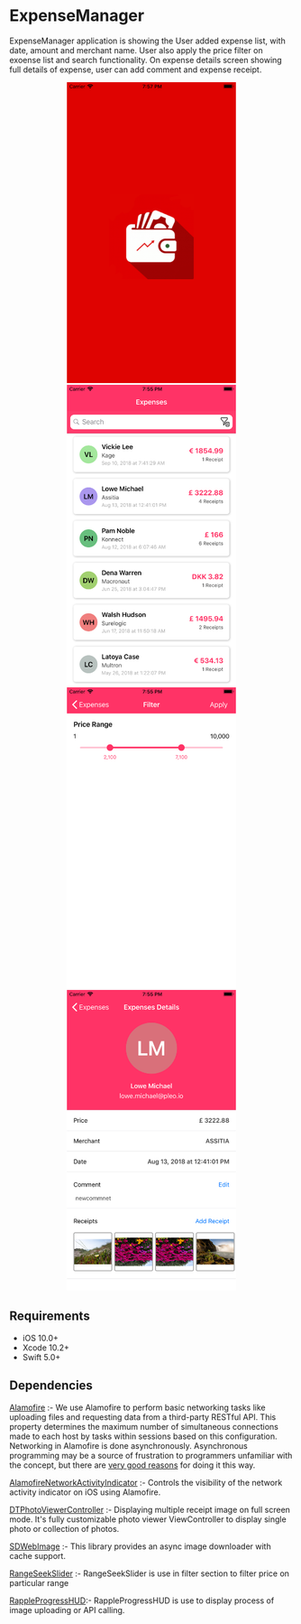 # ExpenseManager
ExpenseManager application is showing the User added expense list, with date, amount and merchant name. User also apply the price filter on exoense list and search functionality. On expense details screen showing full details of expense, user can add comment and expense receipt. 

<div align="center">
<img height=533 width=300 src="./Screenshorts/1.Launch.png" />
<img height=533 width=300 src="./Screenshorts/2.list.png" />
<img height=533 width=300 src="./Screenshorts/3.filter.png" />
<img height=533 width=300 src="./Screenshorts/4.details.png" />
</div>

## Requirements

- iOS 10.0+
- Xcode 10.2+
- Swift 5.0+

## Dependencies

[Alamofire](https://github.com/Alamofire/Alamofire) :- We use Alamofire to perform basic networking tasks like uploading files and requesting data from a third-party RESTful API. This property determines the maximum number of simultaneous connections made to each host by tasks within sessions based on this configuration. 
Networking in Alamofire is done asynchronously. Asynchronous programming may be a source of frustration to programmers unfamiliar with the concept, but there are [very good reasons](https://developer.apple.com/library/ios/qa/qa1693/_index.html) for doing it this way.

[AlamofireNetworkActivityIndicator](https://github.com/Alamofire/AlamofireNetworkActivityIndicator) :- Controls the visibility of the network activity indicator on iOS using Alamofire.

[DTPhotoViewerController](https://github.com/tungvoduc/DTPhotoViewerController) :- Displaying multiple receipt image on full screen mode. It's fully customizable photo viewer ViewController to display single photo or collection of photos.

[SDWebImage](https://github.com/SDWebImage/SDWebImage) :- This library provides an async image downloader with cache support.

[RangeSeekSlider](https://github.com/WorldDownTown/RangeSeekSlider) :- RangeSeekSlider is use in filter section to filter price on particular range

[RappleProgressHUD](https://github.com/rjeprasad/RappleProgressHUD):- RappleProgressHUD is use to display process of image uploading or API calling.
